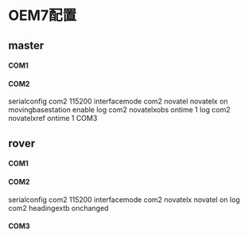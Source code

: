 # OEM7配置
## master
#### COM1 

#### COM2
serialconfig com2 115200
interfacemode com2 novatel novatelx on
movingbasestation enable
log com2 novatelxobs ontime 1
log com2 novatelxref ontime 1
COM3


## rover
#### COM1

#### COM2
serialconfig com2 115200
interfacemode com2 novatelx novatel on
log com2 headingextb onchanged

#### COM3

